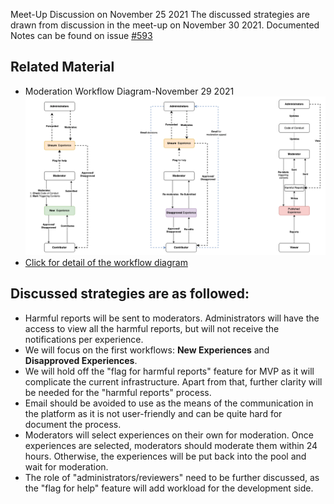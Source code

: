 Meet-Up Discussion on November 25 2021
The discussed strategies are drawn from discussion in the meet-up on November 30 2021. Documented Notes can be found on issue [#593](https://github.com/alan-turing-institute/AutisticaCitizenScience/issues/593)

## Related Material
* Moderation Workflow Diagram-November 29 2021 
![Moderation Workflow Diagram](moderation_workflow_diagram_20211129.png)
* [Click for detail of the workflow diagram](https://viewer.diagrams.net/?tags=%7B%7D&highlight=0000ff&edit=_blank&layers=1&nav=1&page-id=2EoajS9YyuE2mbzpoMci&title=user_flow_autspacs.drawio#Uhttps%3A%2F%2Fdrive.google.com%2Fuc%3Fid%3D1pohsA28S36n1yIWvAJhNd5k79qazjSeg%26export%3Ddownload)

## Discussed strategies are as followed:
* Harmful reports will be sent to moderators. Administrators will have the access to view all the harmful reports, but will not receive the notifications per experience.
* We will focus on the first workflows: **New Experiences** and **Disapproved Experiences**.
* We will hold off the "flag for harmful reports" feature for MVP as it will complicate the current infrastructure. Apart from that, further clarity will be needed for the "harmful reports" process. 
* Email should be avoided to use as the means of the communication in the platform as it is not user-friendly and can be quite hard for document the process.
* Moderators will select experiences on their own for moderation. Once experiences are selected, moderators should moderate them within 24 hours. Otherwise, the experiences will be put back into the pool and wait for moderation.
* The role of "administrators/reviewers" need to be further discussed, as the "flag for help" feature will add workload for the development side. 







